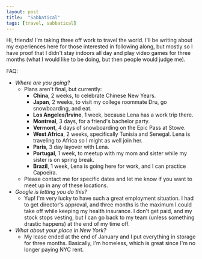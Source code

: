 ```yaml
---
layout: post
title:  "Sabbatical"
tags: [travel, sabbatical] 
---
```


Hi, friends! I'm taking three off work to travel the world. I'll be writing about my experiences here for those interested in following along, but mostly so I have proof that I didn't stay indoors all day and play video games for three months (what I would like to be doing, but then people would judge me).

FAQ:

* _Where are you going?_
  * Plans aren't final, but currently:
    * __China__, 2 weeks, to celebrate Chinese New Years.
    * __Japan__, 2 weeks, to visit my college roommate Dru, go snowboarding, and eat.
    * __Los Angeles/Irvine__, 1 week, because Lena has a work trip there.
    * __Montreal__, 3 days, for a friend's bachelor party.
    * __Vermont__, 4 days of snowboarding on the Epic Pass at Stowe.
    * __West Africa__, 2 weeks, specifically Tunisia and Senegal. Lena is traveling to Africa so I might as well join her.
    * __Paris__, 3 day layover with Lena.
    * __Portugal__, 1 week, to meetup with my mom and sister while my sister is on spring break.
    * __Brazil__, 1 week, Lena is going here for work, and I can practice Capoeira.
  * Please contact me for specific dates and let me know if you want to meet up in any of these locations.
* _Google is letting you do this?_
  * Yup! I'm very lucky to have such a great employment situation. I had to get director's approval, and three months is the maximum I could take off while keeping my health insurance. I don't get paid, and my stock stops vesting, but I can go back to my team (unless something drastic happens) at the end of my time off.
* _What about your place in New York?_
  * My lease ended at the end of January and I put everything in storage for three months. Basically, I'm homeless, which is great since I'm no longer paying NYC rent.